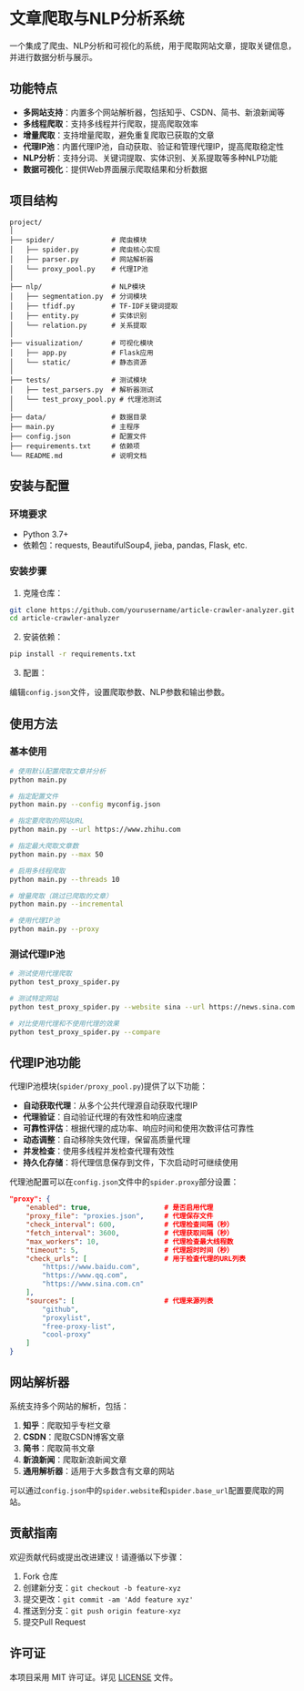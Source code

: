 # 文章爬取与NLP分析系统

一个集成了爬虫、NLP分析和可视化的系统，用于爬取网站文章，提取关键信息，并进行数据分析与展示。

## 功能特点

- **多网站支持**：内置多个网站解析器，包括知乎、CSDN、简书、新浪新闻等
- **多线程爬取**：支持多线程并行爬取，提高爬取效率
- **增量爬取**：支持增量爬取，避免重复爬取已获取的文章
- **代理IP池**：内置代理IP池，自动获取、验证和管理代理IP，提高爬取稳定性
- **NLP分析**：支持分词、关键词提取、实体识别、关系提取等多种NLP功能
- **数据可视化**：提供Web界面展示爬取结果和分析数据

## 项目结构

```
project/
│
├── spider/              # 爬虫模块
│   ├── spider.py        # 爬虫核心实现
│   ├── parser.py        # 网站解析器
│   └── proxy_pool.py    # 代理IP池
│
├── nlp/                 # NLP模块
│   ├── segmentation.py  # 分词模块
│   ├── tfidf.py         # TF-IDF关键词提取
│   ├── entity.py        # 实体识别
│   └── relation.py      # 关系提取
│
├── visualization/       # 可视化模块
│   ├── app.py           # Flask应用
│   └── static/          # 静态资源
│
├── tests/               # 测试模块
│   ├── test_parsers.py  # 解析器测试
│   └── test_proxy_pool.py # 代理池测试
│
├── data/                # 数据目录
├── main.py              # 主程序
├── config.json          # 配置文件
├── requirements.txt     # 依赖项
└── README.md            # 说明文档
```

## 安装与配置

### 环境要求

- Python 3.7+
- 依赖包：requests, BeautifulSoup4, jieba, pandas, Flask, etc.

### 安装步骤

1. 克隆仓库：

```bash
git clone https://github.com/yourusername/article-crawler-analyzer.git
cd article-crawler-analyzer
```

2. 安装依赖：

```bash
pip install -r requirements.txt
```

3. 配置：
   
编辑`config.json`文件，设置爬取参数、NLP参数和输出参数。

## 使用方法

### 基本使用

```bash
# 使用默认配置爬取文章并分析
python main.py

# 指定配置文件
python main.py --config myconfig.json

# 指定要爬取的网站URL
python main.py --url https://www.zhihu.com

# 指定最大爬取文章数
python main.py --max 50

# 启用多线程爬取
python main.py --threads 10

# 增量爬取（跳过已爬取的文章）
python main.py --incremental

# 使用代理IP池
python main.py --proxy
```

### 测试代理IP池

```bash
# 测试使用代理爬取
python test_proxy_spider.py

# 测试特定网站
python test_proxy_spider.py --website sina --url https://news.sina.com.cn/

# 对比使用代理和不使用代理的效果
python test_proxy_spider.py --compare
```

## 代理IP池功能

代理IP池模块(`spider/proxy_pool.py`)提供了以下功能：

- **自动获取代理**：从多个公共代理源自动获取代理IP
- **代理验证**：自动验证代理的有效性和响应速度
- **可靠性评估**：根据代理的成功率、响应时间和使用次数评估可靠性
- **动态调整**：自动移除失效代理，保留高质量代理
- **并发检查**：使用多线程并发检查代理有效性
- **持久化存储**：将代理信息保存到文件，下次启动时可继续使用

代理池配置可以在`config.json`文件中的`spider.proxy`部分设置：

```json
"proxy": {
    "enabled": true,                  # 是否启用代理
    "proxy_file": "proxies.json",     # 代理保存文件
    "check_interval": 600,            # 代理检查间隔（秒）
    "fetch_interval": 3600,           # 代理获取间隔（秒）
    "max_workers": 10,                # 代理检查最大线程数
    "timeout": 5,                     # 代理超时时间（秒）
    "check_urls": [                   # 用于检查代理的URL列表
        "https://www.baidu.com",
        "https://www.qq.com",
        "https://www.sina.com.cn"
    ],
    "sources": [                      # 代理来源列表
        "github",
        "proxylist",
        "free-proxy-list",
        "cool-proxy"
    ]
}
```

## 网站解析器

系统支持多个网站的解析，包括：

1. **知乎**：爬取知乎专栏文章
2. **CSDN**：爬取CSDN博客文章
3. **简书**：爬取简书文章
4. **新浪新闻**：爬取新浪新闻文章
5. **通用解析器**：适用于大多数含有文章的网站

可以通过`config.json`中的`spider.website`和`spider.base_url`配置要爬取的网站。

## 贡献指南

欢迎贡献代码或提出改进建议！请遵循以下步骤：

1. Fork 仓库
2. 创建新分支：`git checkout -b feature-xyz`
3. 提交更改：`git commit -am 'Add feature xyz'`
4. 推送到分支：`git push origin feature-xyz`
5. 提交Pull Request

## 许可证

本项目采用 MIT 许可证。详见 [LICENSE](LICENSE) 文件。 